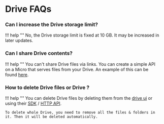 # Drive FAQs

### Can I increase the Drive storage limit?
!!! help ""
    No, the Drive storage limit is fixed at 10 GB. It may be increased in later updates.

### Can I share Drive contents?
!!! help ""
    You can't share Drive files via links. You can create a simple API on a Micro that serves files from your Drive.
    An example of this can be found [here](/examples/fastapi-drive-cdn).

### How to delete Drive files or Drive ?
!!! help ""
    You can delete Drive files by deleting them from the [drive ui](https://docs.deta.sh/docs/drive/drive_ui/) or using
    their [SDK](https://docs.deta.sh/docs/drive/sdk/) / [HTTP API](https://docs.deta.sh/docs/drive/http/).

    To delete whole Drive, you need to remove all the files & folders in it. Then it will be deleted automatically.
